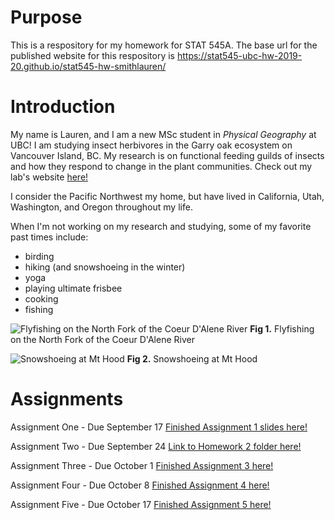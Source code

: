 # Purpose
This is a respository for my homework for STAT 545A.
The base url for the published website for this respository is https://stat545-ubc-hw-2019-20.github.io/stat545-hw-smithlauren/

# Introduction
My name is Lauren, and I am a new MSc student in _Physical Geography_ at UBC! I am studying insect herbivores in the Garry oak ecosystem on Vancouver Island, BC. My research is on functional feeding guilds of insects and how they respond to change in the plant communities. Check out my lab's website [here!](http://williamslabubc.weebly.com/people.html)

I consider the Pacific Northwest my home, but have lived in California, Utah, Washington, and Oregon throughout my life. 

When I'm not working on my research and studying, some of my favorite past times include: 
* birding 
* hiking (and snowshoeing in the winter)
* yoga
* playing ultimate frisbee
* cooking
* fishing

![Flyfishing on the North Fork of the Coeur D'Alene River](https://scontent-sea1-1.xx.fbcdn.net/v/t1.0-9/65160635_2168496653199222_4497584744715780096_o.jpg?_nc_cat=111&_nc_oc=AQnFF0_FDzerOsZ35-OwfrUJv1p2IhC_mY3IvAn85NQEbfNTMGy-1vaUJDpvkMKm2AY&_nc_ht=scontent-sea1-1.xx&oh=0fa4ceb09d2f64f0731db98056389980&oe=5DF98A58)
**Fig 1.** Flyfishing on the North Fork of the Coeur D'Alene River

![Snowshoeing at Mt Hood](https://scontent-sea1-1.xx.fbcdn.net/v/t1.0-9/65511415_2168467479868806_3755221517575651328_o.jpg?_nc_cat=101&_nc_oc=AQkZwrNwf21YK3LfFn2t8t7071binIkES84GfCRZ4Il6rhgrgVyiFmCxN_tPr_XztBw&_nc_ht=scontent-sea1-1.xx&oh=97a8b1a92f9f927ffcb90a619ac77ddb&oe=5E0F2E18)
**Fig 2.** Snowshoeing at Mt Hood
  

# Assignments
Assignment One - Due September 17 [Finished Assignment 1 slides here!](https://stat545-ubc-hw-2019-20.github.io/stat545-hw-smithlauren/hw01/hw1gapminderexplorationslides.html)

Assignment Two - Due September 24 [Link to Homework 2 folder here!](https://github.com/STAT545-UBC-hw-2019-20/stat545-hw-smithlauren/tree/master/hw02)

Assignment Three - Due October 1  [Finished Assignment 3 here!](https://stat545-ubc-hw-2019-20.github.io/stat545-hw-smithlauren/hw03/hw03.html)

Assignment Four - Due October 8 [Finished Assignment 4 here!](https://stat545-ubc-hw-2019-20.github.io/stat545-hw-smithlauren/hw04/hw04.html)

Assignment Five - Due October 17 [Finished Assignment 5 here!](https://stat545-ubc-hw-2019-20.github.io/stat545-hw-smithlauren/hw05/hw05.html)


